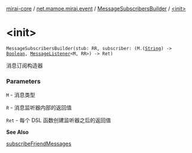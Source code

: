 [mirai-core](../../index.md) / [net.mamoe.mirai.event](../index.md) / [MessageSubscribersBuilder](index.md) / [&lt;init&gt;](./-init-.md)

# &lt;init&gt;

`MessageSubscribersBuilder(stub: RR, subscriber: (M.(`[`String`](https://kotlinlang.org/api/latest/jvm/stdlib/kotlin/-string/index.html)`) -> `[`Boolean`](https://kotlinlang.org/api/latest/jvm/stdlib/kotlin/-boolean/index.html)`, `[`MessageListener`](../-message-listener.md)`<M, RR>) -> Ret)`

消息订阅构造器

### Parameters

`M` - 消息类型

`R` - 消息监听器内部的返回值

`Ret` - 每个 DSL 函数创建监听器之后的返回值

**See Also**

[subscribeFriendMessages](../kotlinx.coroutines.-coroutine-scope/subscribe-friend-messages.md)


